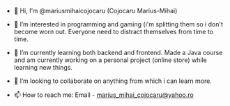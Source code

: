 - 👋 Hi, I’m @mariusmihaicojocaru (Cojocaru Marius-Mihai)

- 👀 I’m interested in programming and gaming (i'm splitting them so i don't become worn out. Everyone need to distract themselves from time to time.

- 🌱 I’m currently learning both backend and frontend. Made a Java course and am currently working on a personal project (online store) while learning new things.

- 💞️ I’m looking to collaborate on anything from which i can learn more.

- 📫 How to reach me: Email - marius_mihai_cojocaru@yahoo.ro

<!---
mariusmihaicojocaru/mariusmihaicojocaru is a ✨ not so special but it's improving ✨ repository because its `README.md` (this file) appears on your GitHub profile.
You can click the Preview link to take a look at your changes.
--->
